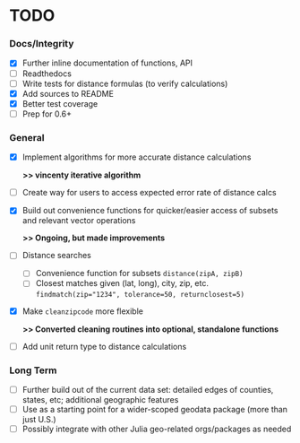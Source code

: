 # TODO

### Docs/Integrity

- [x] Further inline documentation of functions, API
- [ ] Readthedocs
- [ ] Write tests for distance formulas (to verify calculations)
- [x] Add sources to README
- [x] Better test coverage
- [ ] Prep for 0.6+

### General

- [x] Implement algorithms for more accurate distance calculations

    **>> vincenty iterative algorithm**
- [ ] Create way for users to access expected error rate of distance calcs
- [x] Build out convenience functions for quicker/easier access of subsets and
  relevant vector operations

    **>> Ongoing, but made improvements**
- [ ] Distance searches
  - [ ] Convenience function for subsets `distance(zipA, zipB)`
  - [ ] Closest matches given (lat, long), city, zip, etc. `findmatch(zip="1234", tolerance=50, returnclosest=5)`
- [x] Make `cleanzipcode` more flexible

    **>> Converted cleaning routines into optional, standalone functions**
- [ ] Add unit return type to distance calculations

### Long Term

- [ ] Further build out of the current data set: detailed edges of counties, states, etc; additional geographic features
- [ ] Use as a starting point for a wider-scoped geodata package (more than just U.S.)
- [ ] Possibly integrate with other Julia geo-related orgs/packages as needed
